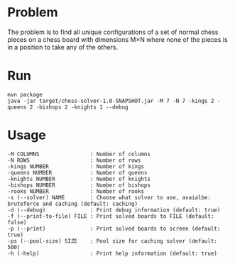 Problem
======
The problem is to find all unique configurations of a set of normal chess pieces on a chess board
with dimensions M×N where none of the pieces is in a position to take any of the others.

Run
===
```
mvn package
java -jar target/chess-solver-1.0-SNAPSHOT.jar -M 7 -N 7 -kings 2 -queens 2 -bishops 2 -knights 1 --debug
```

Usage
=======

```
-M COLUMNS                : Number of columns
-N ROWS                   : Number of rows
-kings NUMBER             : Number of kings
-queens NUMBER            : Number of queens
-knights NUMBER           : Number of knights
-bishops NUMBER           : Number of bishops
-rooks NUMBER             : Number of rooks
-s (--solver) NAME        : Choose what solver to use, avaialbe: bruteforce and caching (default: caching)
-d (--debug)              : Print debug information (default: true)
-f (--print-to-file) FILE : Print solved boards to FILE (default: false)
-p (--print)              : Print solved boards to screen (default: true)
-ps (--pool-size) SIZE    : Pool size for caching solver (default: 500)
-h (-help)                : Print help information (default: true)
```
